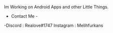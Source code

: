 

Im Working on Android Apps and other Little Things.



- Contact Me -

-Discord : Realove#1747
Instagram : Melihfurkans

